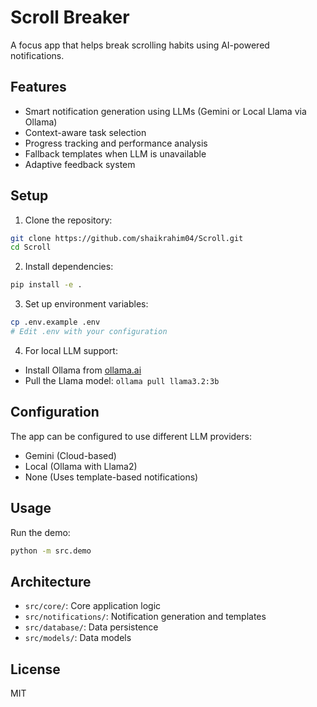 # Scroll Breaker

A focus app that helps break scrolling habits using AI-powered notifications.

## Features

- Smart notification generation using LLMs (Gemini or Local Llama via Ollama)
- Context-aware task selection
- Progress tracking and performance analysis
- Fallback templates when LLM is unavailable
- Adaptive feedback system

## Setup

1. Clone the repository:
```bash
git clone https://github.com/shaikrahim04/Scroll.git
cd Scroll
```

2. Install dependencies:
```bash
pip install -e .
```

3. Set up environment variables:
```bash
cp .env.example .env
# Edit .env with your configuration
```

4. For local LLM support:
- Install Ollama from [ollama.ai](https://ollama.ai)
- Pull the Llama model: `ollama pull llama3.2:3b`

## Configuration

The app can be configured to use different LLM providers:
- Gemini (Cloud-based)
- Local (Ollama with Llama2)
- None (Uses template-based notifications)

## Usage

Run the demo:
```bash
python -m src.demo
```

## Architecture

- `src/core/`: Core application logic
- `src/notifications/`: Notification generation and templates
- `src/database/`: Data persistence
- `src/models/`: Data models

## License

MIT
